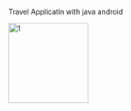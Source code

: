 Travel Applicatin with java android

<img width="158" alt="1" src="https://github.com/KhadijaBelmadani/travel_mobile_app/assets/122830181/46633d50-dfff-411a-a403-49c5aca34ca3">
